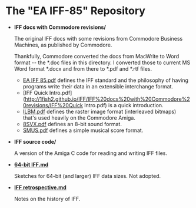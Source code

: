 The "EA IFF-85" Repository
==========================

*   **IFF docs with Commodore revisions/**

    The original IFF docs with some revisions from Commodore Business Machines, as published by Commodore.

    Thankfully, Commodore converted the docs from MacWrite to Word format -- the *.doc files in this directory. I converted those to current MS Word format *.docx and from there to *.pdf and *.rtf files.

    * [EA IFF 85.pdf](http://1fish2.github.io/IFF/IFF%20docs%20with%20Commodore%20revisions/EA%20IFF%2085.pdf) defines the IFF standard and the philosophy of having programs write their data in an extensible interchange format.
    * [IFF Quick Intro.pdf](http://1fish2.github.io/IFF/IFF%20docs%20with%20Commodore%20revisions/IFF%20Quick Intro.pdf) is a quick introduction.
    * [ILBM.pdf](http://1fish2.github.io/IFF/IFF%20docs%20with%20Commodore%20revisions/ILBM.pdf) defines the raster image format (interleaved bitmaps) that's used heavily on the Commodore Amiga.
    * [8SVX.pdf](http://1fish2.github.io/IFF/IFF%20docs%20with%20Commodore%20revisions/8SVX.pdf) defines an 8-bit sound format.
    * [SMUS.pdf](http://1fish2.github.io/IFF/IFF%20docs%20with%20Commodore%20revisions/SMUS.pdf) defines a simple musical score format.


*   **IFF source code/**

    A version of the Amiga C code for reading and writing IFF files.

*   **[64-bit IFF.md](https://github.com/1fish2/IFF/blob/master/64-bit%20IFF.md)**

    Sketches for 64-bit (and larger) IFF data sizes. Not adopted.

*   **[IFF retrospective.md](https://github.com/1fish2/IFF/blob/master/IFF%20retrospective.md)**

    Notes on the history of IFF.
